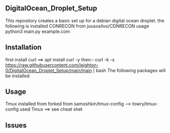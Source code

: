 ## DigitalOcean_Droplet_Setup
This repository creates a basic set up for a debian digital ocean droplet.
the following is installed
CONRECON from  juusosilvo/CDNRECON
usage 
python3 main.py example.com

## Installation
first install curl ==> apt install curl -y
then:-
curl -k -s https://raw.githubusercontent.com/leighton-0/DigitalOcean_Droplet_Setup/main/main | bash
The following packages will be installed


## Usage
Tmux installed from forked from samoshkin/tmux-config --> towry/tmux-config used
Tmux ==> see cheat shet


## Issues



